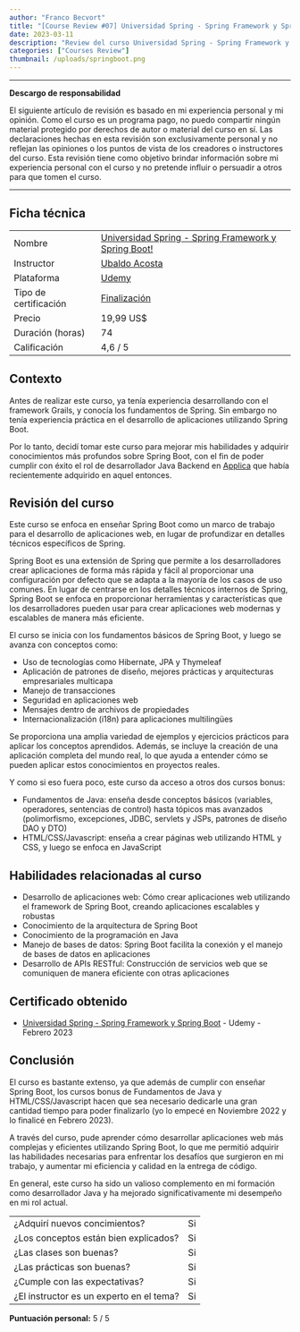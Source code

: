 ```yaml
---
author: "Franco Becvort"
title: "[Course Review #07] Universidad Spring - Spring Framework y Spring Boot"
date: 2023-03-11
description: "Review del curso Universidad Spring - Spring Framework y Spring Boot"
categories: ["Courses Review"]
thumbnail: /uploads/springboot.png
---
```


---

**Descargo de responsabilidad**

El siguiente artículo de revisión es basado en mi experiencia personal y mi opinión. Como el curso es un programa pago, no puedo compartir ningún material protegido por derechos de autor o material del curso en sí. Las declaraciones hechas en esta revisión son exclusivamente personal y no reflejan las opiniones o los puntos de vista de los creadores o instructores del curso. Esta revisión tiene como objetivo brindar información sobre mi experiencia personal con el curso y no pretende influir o persuadir a otros para que tomen el curso.

---

## Ficha técnica

|                       |                                                                                                                                                                                                                    |
| --------------------- | ------------------------------------------------------------------------------------------------------------------------------------------------------------------------------------------------------------------ |
| Nombre                | [Universidad Spring - Spring Framework y Spring Boot!](https://www.udemy.com/course/universidad-spring-framework-springboot-java-security-rest-webservices/)                                                       |
| Instructor            | [Ubaldo Acosta](https://www.udemy.com/user/globalmentoring/)                                                                                                                                                       |
| Plataforma            | [Udemy](https://www.udemy.com/)                                                                                                                                                                                    |
| Tipo de certificación | [Finalización](https://support.udemy.com/hc/es/sections/360011037194-Certificados-de-finalizaci%C3%B3n#:~:text=Los%20certificados%20de%20finalizaci%C3%B3n%20sirven,certificados%20no%20tienen%20validez%20legal.) |
| Precio                | 19,99 US$                                                                                                                                                                                                          |
| Duración \(horas\)    | 74                                                                                                                                                                                                                 |
| Calificación          | 4,6 / 5                                                                                                                                                                                                            |

## Contexto

Antes de realizar este curso, ya tenía experiencia desarrollando con el framework Grails, y conocía los fundamentos de Spring. Sin embargo no tenía experiencia práctica en el desarrollo de aplicaciones utilizando Spring Boot.

Por lo tanto, decidí tomar este curso para mejorar mis habilidades y adquirir conocimientos más profundos sobre Spring Boot, con el fin de poder cumplir con éxito el rol de desarrollador Java Backend en [Applica](http://www.applica-mobile.com/?lang=es) que había recientemente adquirido en aquel entonces.

## Revisión del curso

Este curso se enfoca en enseñar Spring Boot como un marco de trabajo para el desarrollo de aplicaciones web, en lugar de profundizar en detalles técnicos específicos de Spring.

Spring Boot es una extensión de Spring que permite a los desarrolladores crear aplicaciones de forma más rápida y fácil al proporcionar una configuración por defecto que se adapta a la mayoría de los casos de uso comunes. En lugar de centrarse en los detalles técnicos internos de Spring, Spring Boot se enfoca en proporcionar herramientas y características que los desarrolladores pueden usar para crear aplicaciones web modernas y escalables de manera más eficiente.

El curso se inicia con los fundamentos básicos de Spring Boot, y luego se avanza con conceptos como:

- Uso de tecnologías como Hibernate, JPA y Thymeleaf
- Aplicación de patrones de diseño, mejores prácticas y arquitecturas empresariales multicapa
- Manejo de transacciones
- Seguridad en aplicaciones web
- Mensajes dentro de archivos de propiedades
- Internacionalización (i18n) para aplicaciones multilingües

Se proporciona una amplia variedad de ejemplos y ejercicios prácticos para aplicar los conceptos aprendidos. Además, se incluye la creación de una aplicación completa del mundo real, lo que ayuda a entender cómo se pueden aplicar estos conocimientos en proyectos reales.

Y como si eso fuera poco, este curso da acceso a otros dos cursos bonus:

- Fundamentos de Java: enseña desde conceptos básicos \(variables, operadores, sentencias de control\) hasta tópicos mas avanzados \(polimorfismo, excepciones, JDBC, servlets y JSPs, patrones de diseño DAO y DTO\)
- HTML/CSS/Javascript: enseña a crear páginas web utilizando HTML y CSS, y luego se enfoca en JavaScript

## Habilidades relacionadas al curso

- Desarrollo de aplicaciones web: Cómo crear aplicaciones web utilizando el framework de Spring Boot, creando aplicaciones escalables y robustas
- Conocimiento de la arquitectura de Spring Boot
- Conocimiento de la programación en Java
- Manejo de bases de datos: Spring Boot facilita la conexión y el manejo de bases de datos en aplicaciones
- Desarrollo de APIs RESTful: Construcción de servicios web que se comuniquen de manera eficiente con otras aplicaciones

## Certificado obtenido

- [Universidad Spring - Spring Framework y Spring Boot](https://udemy-certificate.s3.amazonaws.com/pdf/UC-bd114c76-8d27-4a1e-bdaf-56d749924555.pdf) - Udemy - Febrero 2023

## Conclusión

El curso es bastante extenso, ya que además de cumplir con enseñar Spring Boot, los cursos bonus de Fundamentos de Java y HTML/CSS/Javascript hacen que sea necesario dedicarle una gran cantidad tiempo para poder finalizarlo \(yo lo empecé en Noviembre 2022 y lo finalicé en Febrero 2023\).

A través del curso, pude aprender cómo desarrollar aplicaciones web más complejas y eficientes utilizando Spring Boot, lo que me permitió adquirir las habilidades necesarias para enfrentar los desafíos que surgieron en mi trabajo, y aumentar mi eficiencia y calidad en la entrega de código.

En general, este curso ha sido un valioso complemento en mi formación como desarrollador Java y ha mejorado significativamente mi desempeño en mi rol actual.

|                                          |     |
| ---------------------------------------- | --- |
| ¿Adquirí nuevos concimientos?            | Si  |
| ¿Los conceptos están bien explicados?    | Si  |
| ¿Las clases son buenas?                  | Si  |
| ¿Las prácticas son buenas?               | Si  |
| ¿Cumple con las expectativas?            | Si  |
| ¿El instructor es un experto en el tema? | Si  |

**Puntuación personal:** 5 / 5
